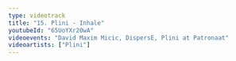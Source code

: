 ```yaml
---
type: videotrack
title: "15. Plini - Inhale"
youtubeId: "65UoYXr20wA"
videoevents: "David Maxim Micic, DispersE, Plini at Patronaat"
videoartists: ["Plini"]
---
```

